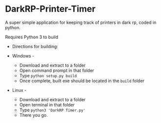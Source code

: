 # DarkRP-Printer-Timer
A super simple application for keeping track of printers in dark rp, coded in python.

Requires Python 3 to build

* Directions for building:
 * Windows -
   * Download and extract to a folder
   * Open command prompt in that folder
   * Type `python setup.py build`
   * Once complete, built exe should be located in the `build` folder

 * Linux -
   * Download and extract to a folder
   * Open terminal in that folder
   * Type `python3 'DarkRP Timer.py'`
   * There you go.
